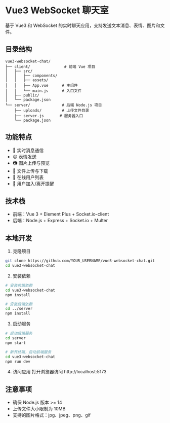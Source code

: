 # Vue3 WebSocket 聊天室

基于 Vue3 和 WebSocket 的实时聊天应用，支持发送文本消息、表情、图片和文件。

## 目录结构

```
vue3-websocket-chat/
├── client/               # 前端 Vue 项目
│   ├── src/
│   │   ├── components/
│   │   ├── assets/
│   │   ├── App.vue      # 主组件
│   │   └── main.js      # 入口文件
│   ├── public/
│   └── package.json
└── server/              # 后端 Node.js 项目
    ├── uploads/         # 上传文件目录
    ├── server.js       # 服务器入口
    └── package.json
```

## 功能特点

- 💬 实时消息通信
- 😊 表情发送
- 📷 图片上传与预览
- 📁 文件上传与下载
- 👥 在线用户列表
- 🔔 用户加入/离开提醒

## 技术栈

- 前端：Vue 3 + Element Plus + Socket.io-client
- 后端：Node.js + Express + Socket.io + Multer

## 本地开发

1. 克隆项目
```bash
git clone https://github.com/YOUR_USERNAME/vue3-websocket-chat.git
cd vue3-websocket-chat
```

2. 安装依赖
```bash
# 安装前端依赖
cd vue3-websocket-chat
npm install

# 安装后端依赖
cd ../server
npm install
```

3. 启动服务
```bash
# 启动后端服务
cd server
npm start

# 新开终端，启动前端服务
cd vue3-websocket-chat
npm run dev
```

4. 访问应用
打开浏览器访问 http://localhost:5173

## 注意事项

- 确保 Node.js 版本 >= 14
- 上传文件大小限制为 10MB
- 支持的图片格式：jpg、jpeg、png、gif

